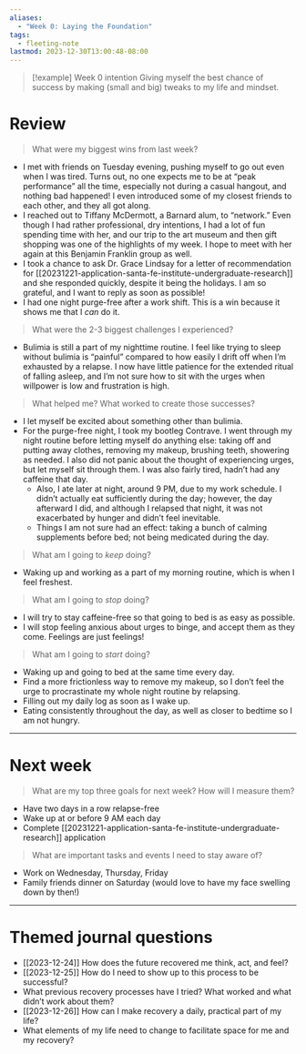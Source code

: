 ```yaml
---
aliases:
  - "Week 0: Laying the Foundation"
tags:
  - fleeting-note
lastmod: 2023-12-30T13:00:48-08:00
---
```

>[!example] Week 0 intention
>Giving myself the best chance of success by making (small and big) tweaks to my life and mindset.

# Review

> What were my biggest wins from last week?

- I met with friends on Tuesday evening, pushing myself to go out even when I was tired. Turns out, no one expects me to be at “peak performance” all the time, especially not during a casual hangout, and nothing bad happened! I even introduced some of my closest friends to each other, and they all got along.
- I reached out to Tiffany McDermott, a Barnard alum, to “network.” Even though I had rather professional, dry intentions, I had a lot of fun spending time with her, and our trip to the art museum and then gift shopping was one of the highlights of my week. I hope to meet with her again at this Benjamin Franklin group as well.
- I took a chance to ask Dr. Grace Lindsay for a letter of recommendation for [[20231221-application-santa-fe-institute-undergraduate-research]] and she responded quickly, despite it being the holidays. I am so grateful, and I want to reply as soon as possible!
- I had one night purge-free after a work shift. This is a win because it shows me that I *can* do it.

> What were the 2-3 biggest challenges I experienced?

- Bulimia is still a part of my nighttime routine. I feel like trying to sleep without bulimia is “painful” compared to how easily I drift off when I’m exhausted by a relapse. I now have little patience for the extended ritual of falling asleep, and I’m not sure how to sit with the urges when willpower is low and frustration is high.

> What helped me? What worked to create those successes?

- I let myself be excited about something other than bulimia.
- For the purge-free night, I took my bootleg Contrave. I went through my night routine before letting myself do anything else: taking off and putting away clothes, removing my makeup, brushing teeth, showering as needed. I also did not panic about the thought of experiencing urges, but let myself sit through them. I was also fairly tired, hadn’t had any caffeine that day. 
	- Also, I ate later at night, around 9 PM, due to my work schedule. I didn’t actually eat sufficiently during the day; however, the day afterward I did, and although I relapsed that night, it was not exacerbated by hunger and didn’t feel inevitable.
	- Things I am not sure had an effect: taking a bunch of calming supplements before bed; not being medicated during the day.

> What am I going to *keep* doing?

- Waking up and working as a part of my morning routine, which is when I feel freshest.

> What am I going to *stop* doing?

- I will try to stay caffeine-free so that going to bed is as easy as possible.
- I will stop feeling anxious about urges to binge, and accept them as they come. Feelings are just feelings!

> What am I going to *start* doing?

- Waking up and going to bed at the same time every day.
- Find a more frictionless way to remove my makeup, so I don’t feel the urge to procrastinate my whole night routine by relapsing.
- Filling out my daily log as soon as I wake up.
- Eating consistently throughout the day, as well as closer to bedtime so I am not hungry.

---
# Next week

> What are my top three goals for next week? How will I measure them?

- Have two days in a row relapse-free
- Wake up at or before 9 AM each day
- Complete [[20231221-application-santa-fe-institute-undergraduate-research]] application

> What are important tasks and events I need to stay aware of?

- Work on Wednesday, Thursday, Friday
- Family friends dinner on Saturday (would love to have my face swelling down by then!)

---
# Themed journal questions

- [[2023-12-24]] How does the future recovered me think, act, and feel?
- [[2023-12-25]] How do I need to show up to this process to be successful?
- What previous recovery processes have I tried? What worked and what didn’t work about them?
- [[2023-12-26]] How can I make recovery a daily, practical part of my life?
- What elements of my life need to change to facilitate space for me and my recovery?